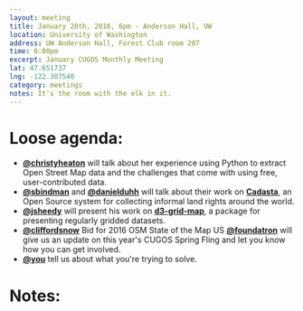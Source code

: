 ```yaml
---
layout: meeting
title: January 20th, 2016, 6pm - Anderson Hall, UW
location: University of Washington
address: UW Anderson Hall, Forest Club room 207
time: 6:00pm
excerpt: January CUGOS Monthly Meeting
lat: 47.651737
lng: -122.307540
category: meetings
notes: It's the room with the elk in it.
---
```


Loose agenda:
=============
- **[@christyheaton](https://github.com/christyheaton)** will talk about her experience using Python to extract Open Street Map data and the challenges that come with using free, user-contributed data.
- **[@sbindman](https://github.com/sbindman)** and **[@danielduhh](https://github.com/danielduhh)** will talk about their work on **[Cadasta](http://cadasta.org/#home)**, an Open Source system for collecting informal land rights around the world.
- **[@jsheedy](http://github.com/jsheedy/)** will present his work on **[d3-grid-map](http://vulcantechnologies.github.io/d3-grid-map/)**, a package for presenting regularly gridded datasets.
- **[@cliffordsnow](http://github.com/cliffordsnow/)** Bid for 2016 OSM State of the Map US
**[@foundatron](https://github.com/foundatron)** will give us an update on this year's CUGOS Spring Fling and let you know how you can get involved.
- **[@you](http://cugos.org/people/)** tell us about what you're trying to solve.


Notes:
======
